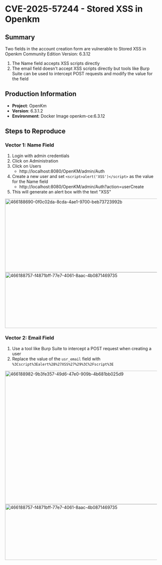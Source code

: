 # CVE-2025-57244 - Stored XSS in Openkm

## **Summary**

Two fields in the account creation form are vulnerable to Stored XSS in Openkm Community Edition Version: 6.3.12

1. The Name field accepts XSS scripts directly
2. The email field doesn't accept XSS scripts directly but tools like Burp Suite can be used to intercept POST requests and modify the value for the field

## **Production Information**
- **Project**: OpenKm
- **Version**: 6.3.1.2
- **Environment**: Docker Image openkm-ce:6.3.12

## **Steps to Reproduce**

### **Vector 1: Name Field**
1. Login with admin credentials
2. Click on Administration
3. Click on Users
	- http://localhost:8080/OpenKM/admin/Auth
 4. Create a new user and set `<script>alert('XSS')</script>` as the value for the Name field
	 - http://localhost:8080/OpenKM/admin/Auth?action=userCreate
 5. This will generate an alert box with the text "XSS"

<img width="573" height="243" alt="466188690-0f0c02da-8cda-4ae1-9700-beb73723992b" src="https://github.com/user-attachments/assets/046545e3-f957-4bce-859d-298c74fe455b" />
<img width="553" height="184" alt="466188757-f4871bff-77e7-4061-8aac-4b0871469735" src="https://github.com/user-attachments/assets/768436a6-aaa5-448c-9baf-2c27ce61e97a" />


### **Vector 2: Email Field**
1. Use a tool like Burp Suite to intercept a POST request when creating a user
2. Replace the value of the `usr_email` field with `%3Cscript%3Ealert%28%27XSS%27%29%3C%2Fscript%3E`
<img width="774" height="440" alt="466188982-9b3fe357-49d6-47e0-909b-4b681bb025d9" src="https://github.com/user-attachments/assets/1af1ae7c-4bee-4df0-af8e-7090000ee8a4" />
<img width="553" height="184" alt="466188757-f4871bff-77e7-4061-8aac-4b0871469735" src="https://github.com/user-attachments/assets/768436a6-aaa5-448c-9baf-2c27ce61e97a" />





